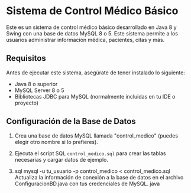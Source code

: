 # Sistema de Control Médico Básico

Este es un sistema de control médico básico desarrollado en Java 8 y Swing con una base de datos MySQL 8 o 5. Este sistema permite a los usuarios administrar información médica, pacientes, citas y más.


## Requisitos

Antes de ejecutar este sistema, asegúrate de tener instalado lo siguiente:

- Java 8 o superior
- MySQL Server 8 o 5
- Bibliotecas JDBC para MySQL (normalmente incluidas en tu IDE o proyecto)

## Configuración de la Base de Datos

1. Crea una base de datos MySQL llamada "control_medico" (puedes elegir otro nombre si lo prefieres).
2. Ejecuta el script SQL `control_medico.sql` para crear las tablas necesarias y cargar datos de ejemplo.

3. sql
mysql -u tu_usuario -p control_medico < control_medico.sql
Actualiza la información de conexión a la base de datos en el archivo ConfiguracionBD.java con tus credenciales de MySQL.
java

